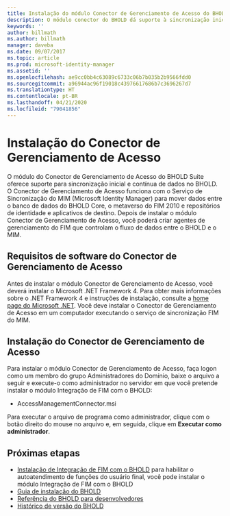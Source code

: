 ```yaml
---
title: Instalação do módulo Conector de Gerenciamento de Acesso do BHOLD | Microsoft Docs
description: O módulo conector do BHOLD dá suporte à sincronização inicial e contínua de dados
keywords: ''
author: billmath
ms.author: billmath
manager: daveba
ms.date: 09/07/2017
ms.topic: article
ms.prod: microsoft-identity-manager
ms.assetid: ''
ms.openlocfilehash: ae9cc0bb4c63089c6733c06b7b035b2b9566fdd0
ms.sourcegitcommit: a96944ac96f19018c43976617686b7c3696267d7
ms.translationtype: HT
ms.contentlocale: pt-BR
ms.lasthandoff: 04/21/2020
ms.locfileid: "79041856"
---
```

# <a name="access-management-connector-installation"></a>Instalação do Conector de Gerenciamento de Acesso

O módulo do Conector de Gerenciamento de Acesso do BHOLD Suite oferece suporte para sincronização inicial e contínua de dados no BHOLD. O Conector de Gerenciamento de Acesso funciona com o Serviço de Sincronização do MIM (Microsoft Identity Manager) para mover dados entre o banco de dados do BHOLD Core, o metaverso do FIM 2010 e repositórios de identidade e aplicativos de destino. Depois de instalar o módulo Conector de Gerenciamento de Acesso, você poderá criar agentes de gerenciamento do FIM que controlam o fluxo de dados entre o BHOLD e o MIM.

## <a name="access-management-connector-software-requirements"></a>Requisitos de software do Conector de Gerenciamento de Acesso

Antes de instalar o módulo Conector de Gerenciamento de Acesso, você deverá instalar o Microsoft .NET Framework 4. Para obter mais informações sobre o .NET Framework 4 e instruções de instalação, consulte a [home page do Microsoft .NET](https://www.microsoft.com/net).
Você deve instalar o Conector de Gerenciamento de Acesso em um computador executando o serviço de sincronização FIM do MIM.

## <a name="access-management-connector-setup"></a>Instalação do Conector de Gerenciamento de Acesso

Para instalar o módulo Conector de Gerenciamento de Acesso, faça logon como um membro do grupo Administradores do Domínio, baixe o arquivo a seguir e execute-o como administrador no servidor em que você pretende instalar o módulo Integração de FIM com o BHOLD:

- AccessManagementConnector.msi

Para executar o arquivo de programa como administrador, clique com o botão direito do mouse no arquivo e, em seguida, clique em **Executar como administrador**.

## <a name="next-steps"></a>Próximas etapas

- [Instalação de Integração de FIM com o BHOLD](https://technet.microsoft.com/library/jj134093(v=ws.10).aspx) para habilitar o autoatendimento de funções do usuário final, você pode instalar o módulo Integração de FIM com o BHOLD
- [Guia de instalação do BHOLD](bhold-installation-guide.md)
- [Referência do BHOLD para desenvolvedores](../reference/mim2016-bhold-developer-reference.md)
- [Histórico de versão do BHOLD](../reference/version-bhold-history.md)
